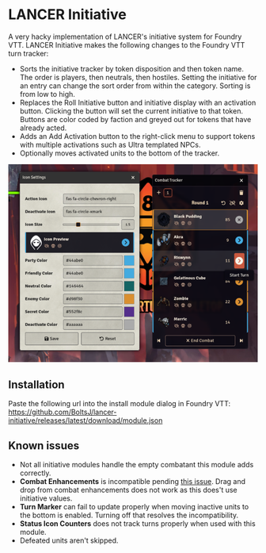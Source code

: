LANCER Initiative
=================

A very hacky implementation of LANCER's initiative system for Foundry VTT. LANCER Initiative makes the following changes to the Foundry VTT turn tracker:

 * Sorts the initiative tracker by token disposition and then token name. The order is players, then neutrals, then hostiles. Setting the initiative for an entry can change the sort order from within the category. Sorting is from low to high.
 * Replaces the Roll Initiative button and initiative display with an activation button. Clicking the button will set the current initiative to that token. Buttons are color coded by faction and greyed out for tokens that have already acted.
 * Adds an Add Activation button to the right-click menu to support tokens with multiple activations such as Ultra templated NPCs.
 * Optionally moves activated units to the bottom of the tracker.

![Screenshot](https://github.com/BoltsJ/lancer-initiative/blob/default/screenshot.png?raw=true)

Installation
------------

Paste the following url into the install module dialog in Foundry VTT: https://github.com/BoltsJ/lancer-initiative/releases/latest/download/module.json

Known issues
------------

 * Not all initiative modules handle the empty combatant this module adds correctly.
 * **Combat Enhancements** is incompatible pending [this issue](https://gitlab.com/asacolips-projects/foundry-mods/combat-enhancements/-/issues/10). Drag and drop from combat enhancements does not work as this does't use initiative values.
 * **Turn Marker** can fail to update properly when moving inactive units to the bottom is enabled. Turning off that resolves the incompatibility.
 * **Status Icon Counters** does not track turns properly when used with this module.
 * Defeated units aren't skipped.
 
